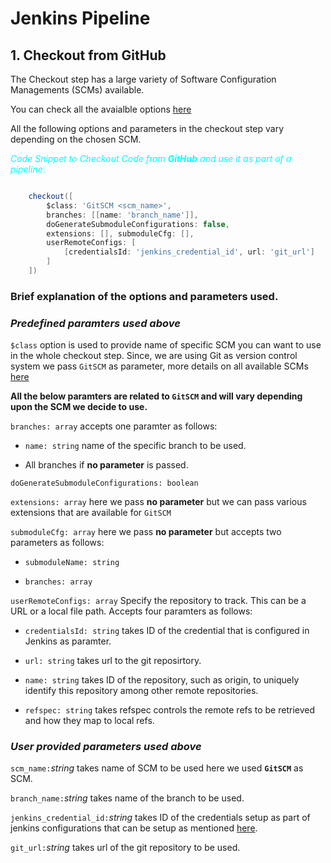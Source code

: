 # Jenkins Pipeline

## 1. Checkout from GitHub 

The Checkout step has a large variety of Software Configuration Managements (SCMs) available. 

You can check all the avaialble options [here](https://jenkins.io/doc/pipeline/steps/workflow-scm-step/)

All the following options and parameters in the checkout step vary depending on the chosen SCM.

<span style="color:cyan">*Code Snippet to Checkout Code from **GitHub** and use it as part of a pipeline.*</span>


```groovy

    checkout([
        $class: 'GitSCM <scm_name>', 
        branches: [[name: 'branch_name']], 
        doGenerateSubmoduleConfigurations: false, 
        extensions: [], submoduleCfg: [], 
        userRemoteConfigs: [
            [credentialsId: 'jenkins_credential_id', url: 'git_url']
        ]
    ])

```

### Brief explanation of the options and parameters used.

### *Predefined paramters used above*

`$class` option is used to provide name of specific SCM you can want to use in the whole checkout step. Since, we are using Git as version control system we pass `GitSCM` as parameter, more details on all available SCMs [here](https://jenkins.io/doc/pipeline/steps/workflow-scm-step/)

**All the below paramters are related to `GitSCM` and will vary depending upon the SCM we decide to use.**

`branches: array` accepts one paramter as follows:

- `name: string` name of the specific branch to be used.

- All branches if **no parameter** is passed.


`doGenerateSubmoduleConfigurations: boolean`

`extensions: array` here we pass **no parameter** but we can pass various extensions that are available for `GitSCM` 

`submoduleCfg: array` here we pass **no parameter** but accepts two parameters as follows:

- `submoduleName: string`

- `branches: array`

`userRemoteConfigs: array` Specify the repository to track. This can be a URL or a local file path. Accepts four paramters as follows:



- `credentialsId: string` takes ID of the credential that is configured in Jenkins as paramter. 

- `url: string` takes url to the git reposirtory.

- `name: string` takes ID of the repository, such as origin, to uniquely identify this repository among other remote repositories.

- `refspec: string` takes refspec controls the remote refs to be retrieved and how they map to local refs.

### *User provided parameters used above*

`scm_name:`*string* takes name of SCM to be used here we used **`GitSCM`** as SCM.

`branch_name:`*string* takes name of the branch to be used.

`jenkins_credential_id:`*string* takes ID of the credentials setup as part of jenkins configurations that can be setup as mentioned [here](). 

`git_url:`*string* takes url of the git repository to be used. 

